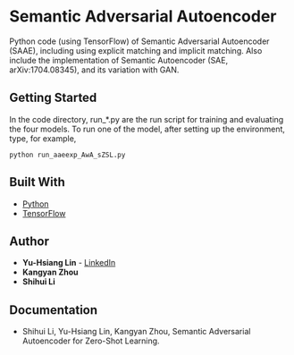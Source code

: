 # Semantic Adversarial Autoencoder

Python code (using TensorFlow) of Semantic Adversarial Autoencoder (SAAE), including using explicit matching and implicit matching. Also include the implementation of Semantic Autoencoder (SAE, arXiv:1704.08345), and its variation with GAN.

## Getting Started

In the code directory, run_*.py are the run script for training and evaluating the four models. To run one of the model, after setting up the environment, type, for example,

```
python run_aaeexp_AwA_sZSL.py
```

## Built With

* [Python](https://www.python.org/)
* [TensorFlow](https://www.tensorflow.org/)

## Author

* **Yu-Hsiang Lin** - [LinkedIn](https://www.linkedin.com/in/yhl2997925/)
* **Kangyan Zhou**
* **Shihui Li**

## Documentation

* Shihui Li, Yu-Hsiang Lin, Kangyan Zhou, Semantic Adversarial Autoencoder for Zero-Shot Learning.

